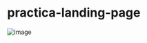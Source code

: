 # practica-landing-page
![image](https://user-images.githubusercontent.com/121052488/210282901-f78d39ae-af23-4a75-b4f4-5e2f36085ada.png)
